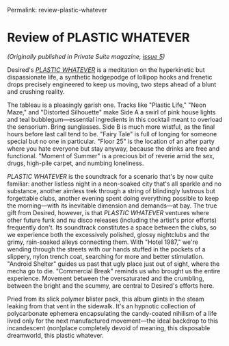 Permalink: review-plastic-whatever

# Review of PLASTIC WHATEVER

*(Originally published in Private Suite magazine, [issue 5](https://privatesuitemag.com/issue/5/))*

Desired's [*PLASTIC WHATEVER*](https://neoncityrecords.bandcamp.com/album/plastic-whatever) is a meditation on the hyperkinetic but dispassionate life, a synthetic hodgepodge of lollipop hooks and frenetic drops precisely engineered to keep us moving, two steps ahead of a blunt and crushing reality.

The tableau is a pleasingly garish one. Tracks like "Plastic Life," "Neon Maze," and "Distorted Silhouette" make Side A a swirl of pink house lights and teal bubblegum—essential ingredients in this cocktail meant to overload the sensorium. Bring sunglasses. Side B is much more wistful, as the final hours before last call tend to be. "Fairy Tale" is full of longing for someone special but no one in particular. "Floor 25" is the location of an after party where you hate everyone but stay anyway, because the drinks are free and functional. "Moment of Summer" is a precious bit of reverie amid the sex, drugs, high-pile carpet, and numbing loneliness.

*PLASTIC WHATEVER* is the soundtrack for a scenario that's by now quite familiar: another listless night in a neon-soaked city that's all sparkle and no substance, another aimless trek through a string of blindingly lustrous but forgettable clubs, another evening spent doing everything possible to keep the morning—with its inevitable dimension and demands—at bay. The true gift from Desired, however, is that *PLASTIC WHATEVER* ventures where other future funk and nu disco releases (including the artist's prior efforts) frequently don't. Its soundtrack constitutes a space between the clubs, so we experience both the excessively polished, glossy nightclubs and the grimy, rain-soaked alleys connecting them. With "Hotel 1987," we're wending through the streets with our hands stuffed in the pockets of a slippery, nylon trench coat, searching for more and better stimulation. "Android Shelter" guides us past that ugly place just out of sight, where the mecha go to die. "Commercial Break" reminds us who brought us the entire experience. Movement between the oversaturated and the crumbling, between the bright and the scummy, are central to Desired's efforts here.

Pried from its slick polymer blister pack, this album glints in the steam leaking from that vent in the sidewalk. It's an hypnotic collection of polycarbonate ephemera encapsulating the candy-coated nihilism of a life lived only for the next manufactured movement—the ideal backdrop to this incandescent (non)place completely devoid of meaning, this disposable dreamworld, this plastic whatever.
